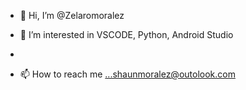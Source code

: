 - 👋 Hi, I’m @Zelaromoralez
- 👀 I’m interested in VSCODE, Python, Android Studio
 
- 
- 📫 How to reach me ...shaunmoralez@outolook.com

<!---
Zelaromoralez/Zelaromoralez is a vacant respository.  
--->
